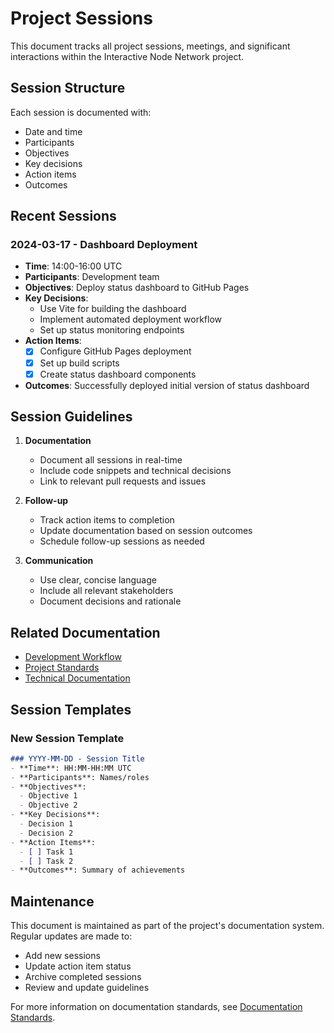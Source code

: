 # Project Sessions

This document tracks all project sessions, meetings, and significant interactions within the Interactive Node Network project.

## Session Structure

Each session is documented with:
- Date and time
- Participants
- Objectives
- Key decisions
- Action items
- Outcomes

## Recent Sessions

### 2024-03-17 - Dashboard Deployment
- **Time**: 14:00-16:00 UTC
- **Participants**: Development team
- **Objectives**: Deploy status dashboard to GitHub Pages
- **Key Decisions**:
  - Use Vite for building the dashboard
  - Implement automated deployment workflow
  - Set up status monitoring endpoints
- **Action Items**:
  - [x] Configure GitHub Pages deployment
  - [x] Set up build scripts
  - [x] Create status dashboard components
- **Outcomes**: Successfully deployed initial version of status dashboard

## Session Guidelines

1. **Documentation**
   - Document all sessions in real-time
   - Include code snippets and technical decisions
   - Link to relevant pull requests and issues

2. **Follow-up**
   - Track action items to completion
   - Update documentation based on session outcomes
   - Schedule follow-up sessions as needed

3. **Communication**
   - Use clear, concise language
   - Include all relevant stakeholders
   - Document decisions and rationale

## Related Documentation

- [Development Workflow](../development-workflow.md)
- [Project Standards](../project-standards.md)
- [Technical Documentation](./technical/README.md)

## Session Templates

### New Session Template
```markdown
### YYYY-MM-DD - Session Title
- **Time**: HH:MM-HH:MM UTC
- **Participants**: Names/roles
- **Objectives**:
  - Objective 1
  - Objective 2
- **Key Decisions**:
  - Decision 1
  - Decision 2
- **Action Items**:
  - [ ] Task 1
  - [ ] Task 2
- **Outcomes**: Summary of achievements
```

## Maintenance

This document is maintained as part of the project's documentation system. Regular updates are made to:
- Add new sessions
- Update action item status
- Archive completed sessions
- Review and update guidelines

For more information on documentation standards, see [Documentation Standards](../CONTRIBUTING.md#documentation-standards). 